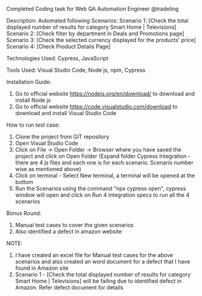 Completed Coding task for Web QA Automation Engineer @tradeling

Description:
Automated following Scenarios:
Scenario 1: [Check the total displayed number of results for category Smart Home | Televisions]
Scenario 2: [Check filter by department in Deals and Promotions page]
Scenario 3: [Check the selected currency displayed for the products' price]
Scenario 4: [Check Product Details Page]

Technologies Used:
Cypress, JavaScript

Tools Used:
Visual Studio Code, Node js, npm, Cypress

Installation Guide:
1. Go to official website https://nodejs.org/en/download/ to download and install Node js
2. Go to official website https://code.visualstudio.com/download to download and install Visual Studio Code

How to run test case:
1. Clone the project from GIT repository
2. Open Visual Studio Code
3. Click on File -> Open Folder -> Browser where you have saved the project and click on Open Folder (Expand folder Cypress Integration - there are 4 js files and each one is for each scenario. Scenario number wise as mentioned above)
4. Click on terminal - Select New terminal, a terminal will be opened at the bottom
5. Run the Scenarios using the command "npx cypress open", cypress window will open and click on Run 4 integration specs to run all the 4 scenarios

Bonus Round:
1. Manual test cases to cover the given scenarios
2. Also identified a defect in amazon website

NOTE:
1. I have created an excel file for Manual test cases for the above scenarios and also created an word document for a defect that I have found in Amazon site
2. Scenario 1 - [Check the total displayed number of results for category Smart Home | Televisions] will be failing due to identified defect in Amazon. Refer defect document for details